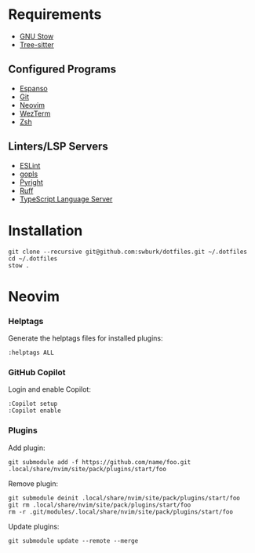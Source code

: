 # Requirements

* [GNU Stow](https://www.gnu.org/software/stow/)
* [Tree-sitter](https://tree-sitter.github.io/tree-sitter/)

## Configured Programs

* [Espanso](https://espanso.org/)
* [Git](https://git-scm.com/)
* [Neovim](https://neovim.io)
* [WezTerm](https://wezfurlong.org/wezterm/index.html)
* [Zsh](https://www.zsh.org/)

## Linters/LSP Servers

* [ESLint](https://eslint.org/)
* [gopls](https://pkg.go.dev/golang.org/x/tools/gopls)
* [Pyright](https://github.com/microsoft/pyright)
* [Ruff](https://github.com/astral-sh/ruff)
* [TypeScript Language Server](https://github.com/typescript-language-server/typescript-language-server)

# Installation

```
git clone --recursive git@github.com:swburk/dotfiles.git ~/.dotfiles
cd ~/.dotfiles
stow .
```

# Neovim

### Helptags

Generate the helptags files for installed plugins:
```
:helptags ALL
```

### GitHub Copilot

Login and enable Copilot:
```
:Copilot setup
:Copilot enable
```

### Plugins

Add plugin:
```
git submodule add -f https://github.com/name/foo.git .local/share/nvim/site/pack/plugins/start/foo
```

Remove plugin:
```
git submodule deinit .local/share/nvim/site/pack/plugins/start/foo
git rm .local/share/nvim/site/pack/plugins/start/foo
rm -r .git/modules/.local/share/nvim/site/pack/plugins/start/foo
```

Update plugins:
```
git submodule update --remote --merge
```
